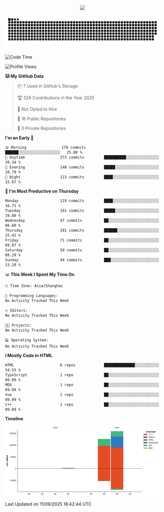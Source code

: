 <div id="header" align="center">
  <img src="https://media.giphy.com/media/du3J3cXyzhj75IOgvA/giphy.gif" width="120"/>
</div>



![](https://raw.githubusercontent.com/iocion/iocion/refs/heads/output/github-contribution-grid-snake.svg)


<!--START_SECTION:waka-->
![Code Time](http://img.shields.io/badge/Code%20Time-6%20hrs%2045%20mins-blue)

![Profile Views](http://img.shields.io/badge/Profile%20Views-0-blue)

**🐱 My GitHub Data** 

> 📦 ? Used in GitHub's Storage 
 > 
> 🏆 326 Contributions in the Year 2025
 > 
> 🚫 Not Opted to Hire
 > 
> 📜 16 Public Repositories 
 > 
> 🔑 0 Private Repositories 
 > 
**I'm an Early 🐤** 

```text
🌞 Morning                178 commits         ██████░░░░░░░░░░░░░░░░░░░   25.00 % 
🌆 Daytime                273 commits         ██████████░░░░░░░░░░░░░░░   38.34 % 
🌃 Evening                148 commits         █████░░░░░░░░░░░░░░░░░░░░   20.79 % 
🌙 Night                  113 commits         ████░░░░░░░░░░░░░░░░░░░░░   15.87 % 
```
📅 **I'm Most Productive on Thursday** 

```text
Monday                   119 commits         ████░░░░░░░░░░░░░░░░░░░░░   16.71 % 
Tuesday                  141 commits         █████░░░░░░░░░░░░░░░░░░░░   19.80 % 
Wednesday                47 commits          ██░░░░░░░░░░░░░░░░░░░░░░░   06.60 % 
Thursday                 181 commits         ██████░░░░░░░░░░░░░░░░░░░   25.42 % 
Friday                   71 commits          ██░░░░░░░░░░░░░░░░░░░░░░░   09.97 % 
Saturday                 59 commits          ██░░░░░░░░░░░░░░░░░░░░░░░   08.29 % 
Sunday                   94 commits          ███░░░░░░░░░░░░░░░░░░░░░░   13.20 % 
```


📊 **This Week I Spent My Time On** 

```text
🕑︎ Time Zone: Asia/Shanghai

💬 Programming Languages: 
No Activity Tracked This Week

🔥 Editors: 
No Activity Tracked This Week

🐱‍💻 Projects: 
No Activity Tracked This Week

💻 Operating System: 
No Activity Tracked This Week
```

**I Mostly Code in HTML** 

```text
HTML                     6 repos             ██████████████░░░░░░░░░░░   54.55 % 
TypeScript               1 repo              ██░░░░░░░░░░░░░░░░░░░░░░░   09.09 % 
MDX                      1 repo              ██░░░░░░░░░░░░░░░░░░░░░░░   09.09 % 
Vue                      1 repo              ██░░░░░░░░░░░░░░░░░░░░░░░   09.09 % 
C++                      1 repo              ██░░░░░░░░░░░░░░░░░░░░░░░   09.09 % 
```



**Timeline**

![Lines of Code chart](https://raw.githubusercontent.com/iocion/iocion/main/assets/bar_graph.png)


 Last Updated on 11/09/2025 18:42:44 UTC
<!--END_SECTION:waka-->
